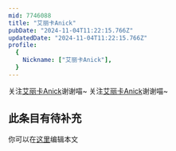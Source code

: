 ```yaml
---
mid: 7746088
title: "艾丽卡Anick"
pubDate: "2024-11-04T11:22:15.766Z"
updatedDate: "2024-11-04T11:22:15.766Z"
profile:
  {
    Nickname: ["艾丽卡Anick"],
  }
---
```


关注[艾丽卡Anick](https://space.bilibili.com/7746088)谢谢喵~ 关注[艾丽卡Anick](https://space.bilibili.com/7746088)谢谢喵~

## 此条目有待补充
你可以在[这里](https://github.com/Yuhanawa/VTuber.ICU-Content/edit/master/v/艾丽卡Anick/index.md)编辑本文
